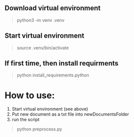 ## Download virtual environment   
> python3 -m venv .venv  

## Start virtual environment   
> source .venv/bin/activate  

## If first time, then install requirments
> python install_requirements.python  


# How to use:  
1) Start virtual environment (see above)
2) Put new document as a txt file into newDocumentsFolder
3) run the script  
> python preprocess.py